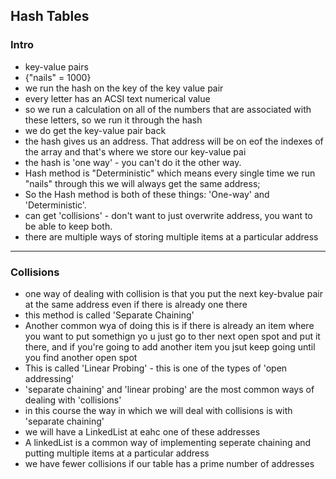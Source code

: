 ## Hash Tables

### Intro
- key-value pairs
- {"nails" = 1000}
- we run the hash on the key of the key value pair
- every letter has an ACSI text numerical value
- so we run a calculation on all of the numbers that are associated with these letters, so we run it through the hash
- we do get the key-value pair back
- the hash gives us an address. That address will be on eof the indexes of the array and that's where we store our key-value pai
- the hash is 'one way' - you can't do it the other way.
- Hash method is "Deterministic" which means every single time we run "nails" through this we will always get the same address;
- So the Hash method is both of these things: 'One-way' and 'Deterministic'.
- can get 'collisions' - don't want to just overwrite address, you want to be able to keep both.
- there are multiple ways of storing multiple items at a particular address 
---

### Collisions
- one way of dealing with collision is that you put the next key-bvalue pair at the same address even if there is already one there
- this method is called 'Separate Chaining'
- Another common wya of doing this is if there is already an item where you want to put somethign yo u just go to ther next open spot and put it there, and if you're going to add another item you jsut keep going until you find another open spot
- This is called 'Linear Probing' - this is one of the types of 'open addressing'
- 'separate chaining' and 'linear probing' are the most common ways of dealing with 'collisions'
- in this course the way in which we will deal with collisions is with 'separate chaining'
- we will have a LinkedList at eahc one of these addresses
- A linkedList is a common way of implementing seperate chaining and putting multiple items at a particular address
- we have fewer collisions if our table has a prime number of addresses